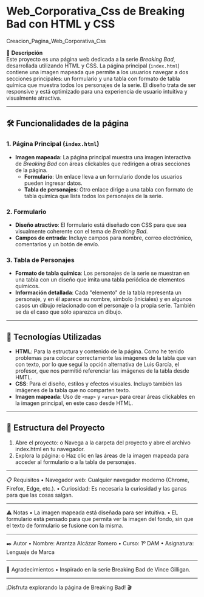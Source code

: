 # Web_Corporativa_Css de Breaking Bad con HTML y CSS
Creacion_Pagina_Web_Corporativa_Css

🚀 **Descripción**  
Este proyecto es una página web dedicada a la serie *Breaking Bad*, desarrollada utilizando HTML y CSS. La página principal (`index.html`) contiene una imagen mapeada que permite a los usuarios navegar a dos secciones principales: un formulario y una tabla con formato de tabla química que muestra todos los personajes de la serie. El diseño trata de ser responsive y está optimizado para una experiencia de usuario intuitiva y visualmente atractiva.

---

## 🛠️ **Funcionalidades de la página**

### 1. **Página Principal (`index.html`)**
- **Imagen mapeada**: La página principal muestra una imagen interactiva de *Breaking Bad* con áreas clickables que redirigen a otras secciones de la página.
  - **Formulario**: Un enlace lleva a un formulario donde los usuarios pueden ingresar datos.
  - **Tabla de personajes**: Otro enlace dirige a una tabla con formato de tabla química que lista todos los personajes de la serie.

### 2. **Formulario**
- **Diseño atractivo**: El formulario está diseñado con CSS para que sea visualmente coherente con el tema de *Breaking Bad*.
- **Campos de entrada**: Incluye campos para nombre, correo electrónico, comentarios y un botón de envío.

### 3. **Tabla de Personajes**
- **Formato de tabla química**: Los personajes de la serie se muestran en una tabla con un diseño que imita una tabla periódica de elementos químicos.
- **Información detallada**: Cada "elemento" de la tabla representa un personaje, y en él aparece su nombre, símbolo (iniciales) y en algunos casos un dibujo relacionado con el personaje o la propia serie. También se da el caso que sólo aparezca un dibujo.

---

## 🎨 **Tecnologías Utilizadas**
- **HTML**: Para la estructura y contenido de la página. Como he tenido problemas para colocar correctamente las imágenes de la tabla que van con texto, por lo que seguí la opción alternativa de Luis García, el profesor, que nos permitió referenciar las imágenes de la tabla desde HMTL. 
- **CSS**: Para el diseño, estilos y efectos visuales. Incluyo también las imágenes de la tabla que no comparten texto. 
- **Imagen mapeada**: Uso de `<map>` y `<area>` para crear áreas clickables en la imagen principal, en este caso desde HTML.
---

## 📂 **Estructura del Proyecto**
1.	Abre el proyecto:
o	Navega a la carpeta del proyecto y abre el archivo index.html en tu navegador.
2.	Explora la página:
o	Haz clic en las áreas de la imagen mapeada para acceder al formulario o a la tabla de personajes. 
________________________________________
📋 Requisitos
•	Navegador web: Cualquier navegador moderno (Chrome, Firefox, Edge, etc.).
•	Curiosidad: Es necesaria la curiosidad y las ganas para que las cosas salgan.
________________________________________
⚠️ Notas
•	La imagen mapeada está diseñada para ser intuitiva. 
•	EL formulario está pensado para que permita ver la imagen del fondo, sin que el texto de formulario se fusione con la misma. 
________________________________________
✒️ Autor
•	Nombre: Arantza Alcázar Romero 
•	Curso: 1º DAM
•	Asignatura: Lenguaje de Marca
________________________________________
🙏 Agradecimientos
•	Inspirado en la serie Breaking Bad de Vince Gilligan.
________________________________________
¡Disfruta explorando la página de Breaking Bad! 🎬

